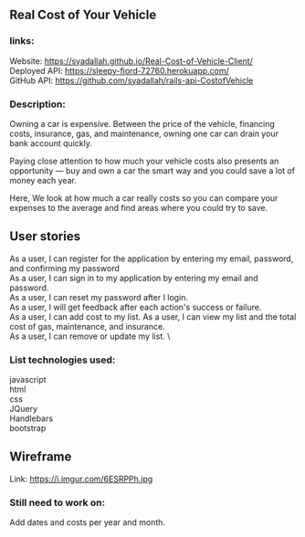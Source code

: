 ## Real Cost of Your Vehicle

### links:
Website:      https://syadallah.github.io/Real-Cost-of-Vehicle-Client/ \
Deployed API: https://sleepy-fjord-72760.herokuapp.com/ \
GitHub API:   https://github.com/syadallah/rails-api-CostofVehicle


### Description:

Owning a car is expensive. Between the price of the vehicle, financing costs, insurance, gas, and maintenance, owning one car can drain your bank account quickly.

Paying close attention to how much your vehicle costs also presents an opportunity — buy and own a car the smart way and you could save a lot of money each year.

Here, We look at how much a car really costs so you can compare your expenses to the average and find areas where you could try to save.

## User stories
As a user, I can register for the application by entering my email, password, and confirming my password \
As a user, I can sign in to my application by entering my email and password. \
As a user, I can reset my password after I login. \
As a user, I will get feedback after each action's success or failure. \
As a user, I can add cost to my list.
As a user, I can view my list and the total cost of gas, maintenance, and insurance. \
As a user, I can remove or update my list. \



### List technologies used:

javascript \
html \
css \
JQuery \
Handlebars \
bootstrap

## Wireframe

Link: https://i.imgur.com/6ESRPPh.jpg

### Still need to work on:
Add dates and costs per year and month.
